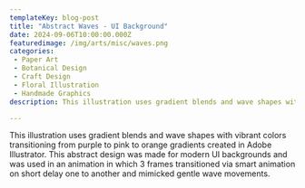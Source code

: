```yaml
---
templateKey: blog-post
title: "Abstract Waves - UI Background"
date: 2024-09-06T10:00:00.000Z
featuredimage: /img/arts/misc/waves.png
categories:
 - Paper Art
 - Botanical Design
 - Craft Design
 - Floral Illustration
 - Handmade Graphics
description: This illustration uses gradient blends and wave shapes with vibrant colors transitioning from purple to pink to orange gradients created in Adobe Illustrator. This abstract design was made for modern UI backgrounds and was used in an animation in which 3 frames transitioned via smart animation on short delay one to another and mimicked gentle wave movements.

---
```


This illustration uses gradient blends and wave shapes with vibrant colors transitioning from purple to pink to orange gradients created in Adobe Illustrator. This abstract design was made for modern UI backgrounds and was used in an animation in which 3 frames transitioned via smart animation on short delay one to another and mimicked gentle wave movements.

